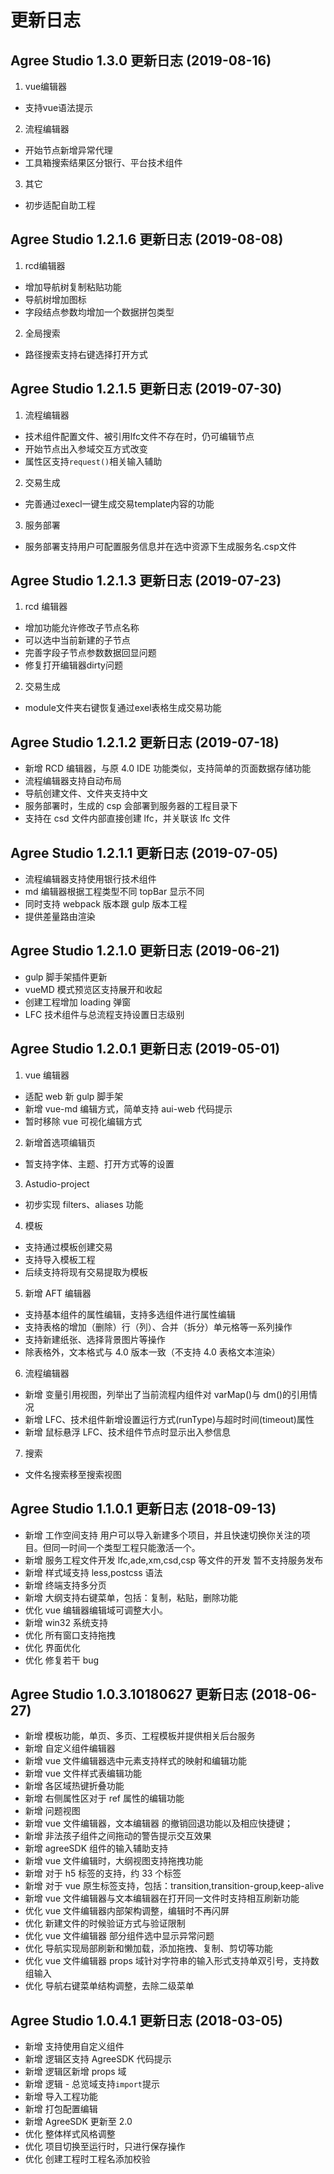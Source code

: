 # 更新日志

## Agree Studio 1.3.0 更新日志 (2019-08-16)
1. vue编辑器

  - 支持vue语法提示

2. 流程编辑器

  - 开始节点新增异常代理
  - 工具箱搜索结果区分银行、平台技术组件

3. 其它

 - 初步适配自助工程

## Agree Studio 1.2.1.6 更新日志 (2019-08-08)
1. rcd编辑器

  - 增加导航树复制粘贴功能
  - 导航树增加图标
  - 字段结点参数均增加一个数据拼包类型

2. 全局搜索

  - 路径搜索支持右键选择打开方式

## Agree Studio 1.2.1.5 更新日志 (2019-07-30)
1. 流程编辑器

  - 技术组件配置文件、被引用lfc文件不存在时，仍可编辑节点
  - 开始节点出入参域交互方式改变
  - 属性区支持`request()`相关输入辅助

2. 交易生成

  - 完善通过execl一键生成交易template内容的功能
  
3. 服务部署

  - 服务部署支持用户可配置服务信息并在选中资源下生成服务名.csp文件

## Agree Studio 1.2.1.3 更新日志 (2019-07-23)
1. rcd 编辑器

  - 增加功能允许修改子节点名称
  - 可以选中当前新建的子节点
  - 完善字段子节点参数数据回显问题
  - 修复打开编辑器dirty问题

2. 交易生成

  - module文件夹右键恢复通过exel表格生成交易功能

## Agree Studio 1.2.1.2 更新日志 (2019-07-18)

- 新增 RCD 编辑器，与原 4.0 IDE 功能类似，支持简单的页面数据存储功能
- 流程编辑器支持自动布局
- 导航创建文件、文件夹支持中文
- 服务部署时，生成的 csp 会部署到服务器的工程目录下
- 支持在 csd 文件内部直接创建 lfc，并关联该 lfc 文件

## Agree Studio 1.2.1.1 更新日志 (2019-07-05)

- 流程编辑器支持使用银行技术组件
- md 编辑器根据工程类型不同 topBar 显示不同
- 同时支持 webpack 版本跟 gulp 版本工程
- 提供差量路由渲染

## Agree Studio 1.2.1.0 更新日志 (2019-06-21)

- gulp 脚手架插件更新
- vueMD 模式预览区支持展开和收起
- 创建工程增加 loading 弹窗
- LFC 技术组件与总流程支持设置日志级别

## Agree Studio 1.2.0.1 更新日志 (2019-05-01)

1. vue 编辑器

  - 适配 web 新 gulp 脚手架
  - 新增 vue-md 编辑方式，简单支持 aui-web 代码提示
  - 暂时移除 vue 可视化编辑方式

2. 新增首选项编辑页

  - 暂支持字体、主题、打开方式等的设置

3. Astudio-project

  - 初步实现 filters、aliases 功能

4. 模板

  - 支持通过模板创建交易
  - 支持导入模板工程
  - 后续支持将现有交易提取为模板

5. 新增 AFT 编辑器

  - 支持基本组件的属性编辑，支持多选组件进行属性编辑
  - 支持表格的增加（删除）行（列）、合并（拆分）单元格等一系列操作
  - 支持新建纸张、选择背景图片等操作
  - 除表格外，文本格式与 4.0 版本一致（不支持 4.0 表格文本渲染）

6. 流程编辑器

  - 新增 变量引用视图，列举出了当前流程内组件对 varMap()与 dm()的引用情况
  - 新增 LFC、技术组件新增设置运行方式(runType)与超时时间(timeout)属性
  - 新增 鼠标悬浮 LFC、技术组件节点时显示出入参信息

7. 搜索

  - 文件名搜索移至搜索视图

## Agree Studio 1.1.0.1 更新日志 (2018-09-13)

- 新增 工作空间支持 用户可以导入新建多个项目，并且快速切换你关注的项目。但同一时间一个类型工程只能激活一个。
- 新增 服务工程文件开发 lfc,ade,xm,csd,csp 等文件的开发 暂不支持服务发布
- 新增 样式域支持 less,postcss 语法
- 新增 终端支持多分页
- 新增 大纲支持右键菜单，包括：复制，粘贴，删除功能
- 优化 vue 编辑器编辑域可调整大小。
- 新增 win32 系统支持
- 优化 所有窗口支持拖拽
- 优化 界面优化
- 优化 修复若干 bug

## Agree Studio 1.0.3.10180627 更新日志 (2018-06-27)

- 新增 模板功能，单页、多页、工程模板并提供相关后台服务
- 新增 自定义组件编辑器
- 新增 vue 文件编辑器选中元素支持样式的映射和编辑功能
- 新增 vue 文件样式表编辑功能
- 新增 各区域热键折叠功能
- 新增 右侧属性区对于 ref 属性的编辑功能
- 新增 问题视图
- 新增 vue 文件编辑器，文本编辑器 的撤销回退功能以及相应快捷键；
- 新增 非法孩子组件之间拖动的警告提示交互效果
- 新增 agreeSDK 组件的输入辅助支持
- 新增 vue 文件编辑时，大纲视图支持拖拽功能
- 新增 对于 h5 标签的支持，约 33 个标签
- 新增 对于 vue 原生标签支持，包括：transition,transition-group,keep-alive
- 新增 vue 文件编辑器与文本编辑器在打开同一文件时支持相互刷新功能
- 优化 vue 文件编辑器内部架构调整，编辑时不再闪屏
- 优化 新建文件的时候验证方式与验证限制
- 优化 vue 文件编辑器 部分组件选中显示异常问题
- 优化 导航实现局部刷新和懒加载，添加拖拽、复制、剪切等功能
- 优化 vue 文件编辑器 props 域针对字符串的输入形式支持单双引号，支持数组输入
- 优化 导航右键菜单结构调整，去除二级菜单

## Agree Studio 1.0.4.1 更新日志 (2018-03-05)

- 新增 支持使用自定义组件
- 新增 逻辑区支持 AgreeSDK 代码提示
- 新增 逻辑区新增 props 域
- 新增 逻辑 - 总览域支持`import`提示
- 新增 导入工程功能
- 新增 打包配置编辑
- 新增 AgreeSDK 更新至 2.0
- 优化 整体样式风格调整
- 优化 项目切换至运行时，只进行保存操作
- 优化 创建工程时工程名添加校验
